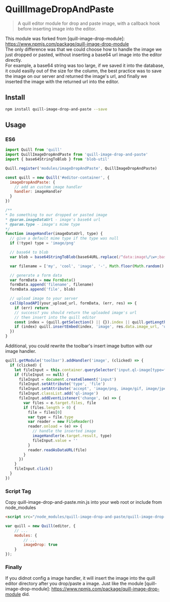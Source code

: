 # QuillImageDropAndPaste
> A quill editor module for drop and paste image, with a callback hook before inserting image into the editor.

This module was forked from [quill-image-drop-module]: https://www.npmjs.com/package/quill-image-drop-module <br>
The only difference was that we could choose how to handle the image we just dropped or pasted, without inserting a base64 url image into the editor directly. <br>
For example, a base64 string was too large, if we saved it into the database, it could easilly out of the size for the column, the best practice was to save the image on our server and returned the image's url, and finally we inserted the image with the returned url into the editor. <br>

## Install
```bash
npm install quill-image-drop-and-paste --save
```

## Usage

### ES6

```javascript
import Quill from 'quill'
import QuillImageDropAndPaste from 'quill-image-drop-and-paste'
import { base64StringToBlob } from 'blob-util'

Quill.register('modules/imageDropAndPaste', QuillImageDropAndPaste)

const quill = new Quill('#editor-container', {
  imageDropAndPaste: {
    // add an custom image handler
    handler: imageHandler
  }
})

/**
* Do something to our dropped or pasted image
* @param.imageDataUrl - image's base64 url
* @param.type - image's mime type
*/
function imageHandler(imageDataUrl, type) {
  // give a default mime type if the type was null
  if (!type) type = 'image/png'

  // base64 to blob
  var blob = base64StringToBlob(base64URL.replace(/^data:image\/\w+;base64,/, ''), type)

  var filename = ['my', 'cool', 'image', '-', Math.floor(Math.random() * 1e12), '-', new Date().getTime(), '.', type.match(/^image\/(\w+)$/i)[1]].join('')

  // generate a form data
  var formData = new FormData()
  formData.append('filename', filename)
  formData.append('file', blob)

  // upload image to your server
  callUploadAPI(your_upload_url, formData, (err, res) => {
    if (err) return
    // success? you should return the uploaded image's url
    // then insert into the quill editor
    const index = (quill.getSelection() || {}).index || quill.getLength()
    if (index) quill.insertEmbed(index, 'image', res.data.image_url, 'user')
  })
}
```

Additional, you could rewrite the toolbar's insert image button with our image handler.

```javascript
quill.getModule('toolbar').addHandler('image', (clicked) => {
  if (clicked) {
    let fileInput = this.container.querySelector('input.ql-image[type=file]')
    if (fileInput == null) {
      fileInput = document.createElement('input')
      fileInput.setAttribute('type', 'file')
      fileInput.setAttribute('accept', 'image/png, image/gif, image/jpeg, image/bmp, image/x-icon')
      fileInput.classList.add('ql-image')
      fileInput.addEventListener('change', (e) => {
        var files = e.target.files, file
        if (files.length > 0) {
          file = files[0]
          var type = file.type
          var reader = new FileReader()
          reader.onload = (e) => {
            // handle the inserted image
            imageHandler(e.target.result, type)
            fileInput.value = ''
          }
          reader.readAsDataURL(file)
        }
      })
    }
    fileInput.click()
  }
})
```

### Script Tag

Copy quill-image-drop-and-paste.min.js into your web root or include from node_modules

```html
<script src="/node_modules/quill-image-drop-and-paste/quill-image-drop-and-paste.min.js"></script>
```

```javascript
var quill = new Quill(editor, {
    // ...
    modules: {
        // ...
        imageDrop: true
    }
});
```

### Finally

If you didnot config a image handler, it will insert the image into the quill editor directory after you drop/paste a image.
Just like the module [quill-image-drop-module]: https://www.npmjs.com/package/quill-image-drop-module did.


































